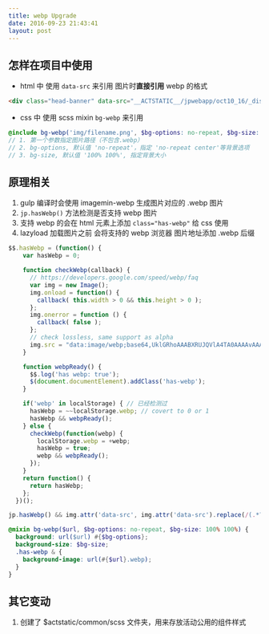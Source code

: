 ```yaml
---
title: webp Upgrade
date: 2016-09-23 21:43:41
layout: post
---
```

## 怎样在项目中使用
* html 中 使用 `data-src` 来引用 图片时**直接引用** webp 的格式

```html
<div class="head-banner" data-src="__ACTSTATIC__/jpwebapp/oct10_16/_dist/head_banner.jpg.webp?{:C('APP_ACT_LOADSOURCE_VERSION')}"...
```
* css 中 使用 scss mixin `bg-webp` 来引用
```scss
@include bg-webp('img/filename.png', $bg-options: no-repeat, $bg-size: 100% 100%);
// 1. 第一个参数指定图片路径（不包含.webp）
// 2. bg-options, 默认值 'no-repeat'，指定 'no-repeat center'等背景选项
// 3. bg-size, 默认值 '100% 100%', 指定背景大小
```

## 原理相关
1. gulp 编译时会使用 imagemin-webp 生成图片对应的 .webp 图片
1. `jp.hasWebp()` 方法检测是否支持 webp 图片
2. 支持 webp 的会在 html 元素上添加 `class="has-webp"` 给 css 使用
3. lazyload 加载图片之前 会将支持的 webp 浏览器 图片地址添加 .webp 后缀

```js
$$.hasWebp = (function() {
    var hasWebp = 0;

    function checkWebp(callback) {
      // https://developers.google.com/speed/webp/faq
      var img = new Image();
      img.onload = function() {
        callback( this.width > 0 && this.height > 0 );
      };
      img.onerror = function () {
        callback( false );
      };
      // check lossless, same support as alpha
      img.src = "data:image/webp;base64,UklGRhoAAABXRUJQVlA4TA0AAAAvAAAAEAcQERGIiP4HAA==";
    }

    function webpReady() {
      $$.log('has webp: true');
      $(document.documentElement).addClass('has-webp');
    }

    if('webp' in localStorage) { // 已经检测过
      hasWebp = ~~localStorage.webp; // covert to 0 or 1
      hasWebp && webpReady();
    } else {
      checkWebp(function(webp) {
        localStorage.webp = +webp;
        hasWebp = true;
        webp && webpReady();
      });
    }
    return function() {
      return hasWebp;
    };
  })();
```
```js
jp.hasWebp() && img.attr('data-src', img.attr('data-src').replace(/(.*?)(?=\?|$)/, '$1.webp'));
```

```scss
@mixin bg-webp($url, $bg-options: no-repeat, $bg-size: 100% 100%) {
  background: url($url) #{$bg-options};
  background-size: $bg-size;
  .has-webp & {
    background-image: url(#{$url}.webp);
  }
}
```

## 其它变动
1. 创建了 $actstatic/common/scss 文件夹，用来存放活动公用的组件样式
